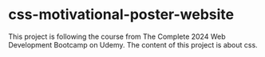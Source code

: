 # css-motivational-poster-website
This project is following the course from The Complete 2024 Web Development Bootcamp on Udemy. The content of this project is about css.

